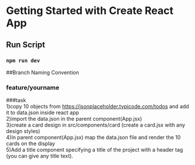 # Getting Started with Create React App

## Run Script
### `npm run dev`

##Branch Naming Convention
### feature/yourname

###task <br/>
1)copy 10 objects from https://jsonplaceholder.typicode.com/todos and add it to data.json inside react app<br/>
2)import the data.json in the parent component(App.jsx)<br/>
3)create a card design in src/components/card  (create a card.jsx with any design styles)<br/>
4)In parent component(App.jsx) map the data.json file and render the 10 cards on the display<br/>
5)Add a title component specifying a title of the project with a header tag (you can give any title text).<br/>


